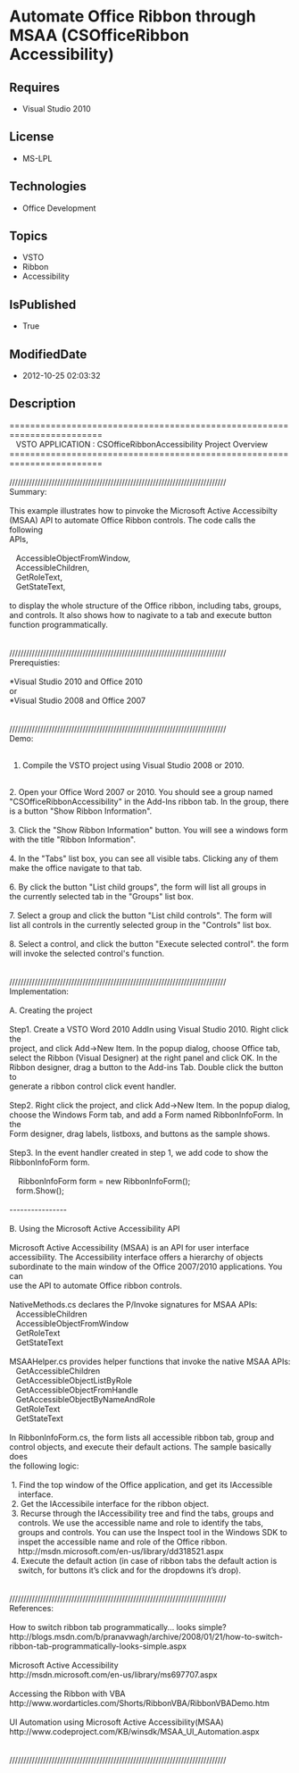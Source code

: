 # Automate Office Ribbon through MSAA (CSOfficeRibbon​Accessibility)
## Requires
* Visual Studio 2010
## License
* MS-LPL
## Technologies
* Office Development
## Topics
* VSTO
* Ribbon
* Accessibility
## IsPublished
* True
## ModifiedDate
* 2012-10-25 02:03:32
## Description
========================================================================<br>
&nbsp; &nbsp;VSTO APPLICATION : CSOfficeRibbonAccessibility Project Overview<br>
========================================================================<br>
<br>
/////////////////////////////////////////////////////////////////////////////<br>
Summary:<br>
<br>
This example illustrates how to pinvoke the Microsoft Active Accessibilty <br>
(MSAA) API to automate Office Ribbon controls. The code calls the following <br>
APIs,<br>
<br>
&nbsp; &nbsp;AccessibleObjectFromWindow, <br>
&nbsp; &nbsp;AccessibleChildren,<br>
&nbsp; &nbsp;GetRoleText,<br>
&nbsp; &nbsp;GetStateText,<br>
<br>
to display the whole structure of the Office ribbon, including tabs, groups,<br>
and controls. It also shows how to nagivate to a tab and execute button <br>
function programmatically.<br>
<br>
<br>
/////////////////////////////////////////////////////////////////////////////<br>
Prerequisties:<br>
<br>
*Visual Studio 2010 and Office 2010<br>
or <br>
*Visual Studio 2008 and Office 2007<br>
<br>
<br>
/////////////////////////////////////////////////////////////////////////////<br>
Demo:<br>
<br>
1. Compile the VSTO project using Visual Studio 2008 or 2010.<br>
<br>
2. Open your Office Word 2007 or 2010. You should see a group named <br>
&quot;CSOfficeRibbonAccessibility&quot; in the Add-Ins ribbon tab. In the group, there <br>
is a button &quot;Show Ribbon Information&quot;.<br>
<br>
3. Click the &quot;Show Ribbon Information&quot; button. You will see a windows form <br>
with the title &quot;Ribbon Information&quot;.<br>
<br>
4. In the &quot;Tabs&quot; list box, you can see all visible tabs. Clicking any of them <br>
make the office navigate to that tab.<br>
<br>
6. By click the button &quot;List child groups&quot;, the form will list all groups in <br>
the currently selected tab in the &quot;Groups&quot; list box.<br>
<br>
7. Select a group and click the button &quot;List child controls&quot;. The form will <br>
list all controls in the currently selected group in the &quot;Controls&quot; list box. <br>
<br>
8. Select a control, and click the button &quot;Execute selected control&quot;. the form<br>
will invoke the selected control's function.<br>
<br>
<br>
/////////////////////////////////////////////////////////////////////////////<br>
Implementation:<br>
<br>
A. Creating the project<br>
<br>
Step1. Create a VSTO Word 2010 AddIn using Visual Studio 2010. Right click the <br>
project, and click Add-&gt;New Item. In the popup dialog, choose Office tab, &nbsp;<br>
select the Ribbon (Visual Designer) at the right panel and click OK. In the <br>
Ribbon designer, drag a button to the Add-ins Tab. Double click the button to <br>
generate a ribbon control click event handler.<br>
<br>
Step2. Right click the project, and click Add-&gt;New Item. In the popup dialog, <br>
choose the Windows Form tab, and add a Form named RibbonInfoForm. In the <br>
Form designer, drag labels, listboxs, and buttons as the sample shows.<br>
<br>
Step3. In the event handler created in step 1, we add code to show the <br>
RibbonInfoForm form.<br>
<br>
&nbsp;&nbsp;&nbsp;&nbsp;RibbonInfoForm form = new RibbonInfoForm();<br>
&nbsp; &nbsp;form.Show();<br>
<br>
----------------<br>
<br>
B. Using the Microsoft Active Accessibility API<br>
<br>
Microsoft Active Accessibility (MSAA) is an API for user interface <br>
accessibility. The Accessibility interface offers a hierarchy of objects <br>
subordinate to the main window of the Office 2007/2010 applications. You can <br>
use the API to automate Office ribbon controls. <br>
<br>
NativeMethods.cs declares the P/Invoke signatures for MSAA APIs:<br>
&nbsp; &nbsp;AccessibleChildren<br>
&nbsp; &nbsp;AccessibleObjectFromWindow<br>
&nbsp; &nbsp;GetRoleText<br>
&nbsp; &nbsp;GetStateText<br>
<br>
MSAAHelper.cs provides helper functions that invoke the native MSAA APIs:<br>
&nbsp; &nbsp;GetAccessibleChildren<br>
&nbsp; &nbsp;GetAccessibleObjectListByRole<br>
&nbsp; &nbsp;GetAccessibleObjectFromHandle<br>
&nbsp; &nbsp;GetAccessibleObjectByNameAndRole<br>
&nbsp; &nbsp;GetRoleText<br>
&nbsp; &nbsp;GetStateText<br>
<br>
In RibbonInfoForm.cs, the form lists all accessible ribbon tab, group and <br>
control objects, and execute their default actions. The sample basically does <br>
the following logic:<br>
<br>
&nbsp;1. Find the top window of the Office application, and get its IAccessible <br>
&nbsp; &nbsp; interface. <br>
&nbsp;2. Get the IAccessibile interface for the ribbon object.<br>
&nbsp;3. Recurse through the IAccessibility tree and find the tabs, groups and <br>
&nbsp; &nbsp; controls. We use the accessible name and role to identify the tabs,
<br>
&nbsp; &nbsp; groups and controls. You can use the Inspect tool in the Windows SDK to
<br>
&nbsp; &nbsp; inspet the accessible name and role of the Office ribbon.<br>
&nbsp; &nbsp; http://msdn.microsoft.com/en-us/library/dd318521.aspx<br>
&nbsp;4. Execute the default action (in case of ribbon tabs the default action is
<br>
&nbsp; &nbsp; switch, for buttons it’s click and for the dropdowns it’s drop).<br>
<br>
<br>
/////////////////////////////////////////////////////////////////////////////<br>
References:<br>
<br>
How to switch ribbon tab programmatically... looks simple?<br>
http://blogs.msdn.com/b/pranavwagh/archive/2008/01/21/how-to-switch-ribbon-tab-programmatically-looks-simple.aspx<br>
<br>
Microsoft Active Accessibility<br>
http://msdn.microsoft.com/en-us/library/ms697707.aspx<br>
<br>
Accessing the Ribbon with VBA<br>
http://www.wordarticles.com/Shorts/RibbonVBA/RibbonVBADemo.htm<br>
<br>
UI Automation using Microsoft Active Accessibility(MSAA)<br>
http://www.codeproject.com/KB/winsdk/MSAA_UI_Automation.aspx<br>
<br>
<br>
/////////////////////////////////////////////////////////////////////////////<br>
